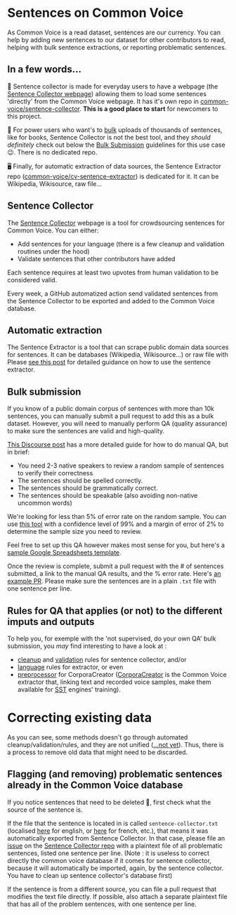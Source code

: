 # Sentences on Common Voice

As Common Voice is a read dataset, sentences are our currency. You can help by adding new sentences to our dataset for other contributors to read, helping with bulk sentence extractions, or reporting problematic sentences.

## In a few words...
📝 Sentence collector is made for everyday users to have a webpage (the [Sentence Collector webpage](https://commonvoice.mozilla.org/sentence-collector/)) allowing them to load some sentences 'directly' from the Common Voice webpage. It has it's own repo in [common-voice/sentence-collector](https://github.com/common-voice/sentence-collector). **This is a good place to start** for newcomers to this project.

📘 For power users who want's to [bulk](https://en.wikipedia.org/wiki/Bulk_insert) uploads of thousands of sentences, like for books, Sentence Collector is not the best tool, and they _should definitely_ check out below the [Bulk Submission](https://github.com/common-voice/common-voice/blob/main/docs/SENTENCES.md#bulk-submission) guidelines for this use case 😉. There is no dedicated repo.

🖥️ Finally, for automatic extraction of data sources, the Sentence Extractor repo ([common-voice/cv-sentence-extractor](https://github.com/Common-Voice/cv-sentence-extractor)) is dedicated for it. It can be Wikipedia, Wikisource, raw file... 

## Sentence Collector

The [Sentence Collector](https://commonvoice.mozilla.org/sentence-collector/) webpage is a tool for crowdsourcing sentences for Common Voice. You can either:

- Add sentences for your language (there is a few cleanup and validation routines under the hood)
- Validate sentences that other contributors have added

Each sentence requires at least two upvotes from human validation to be considered valid.

Every week, a GitHub automatized action send validated sentences from the Sentence Collector to be exported and added to the Common Voice database.

## Automatic extraction

The Sentence Extractor is a tool that can scrape public domain data sources for sentences. It can be databases (Wikipedia, Wikisource...) or raw file with  Please [see this post](https://discourse.mozilla.org/t/sentence-extractor-current-status-and-workflow-summary/62332) for detailed guidance on how to use the sentence extractor.

## Bulk submission

If you know of a public domain corpus of sentences with more than 10k sentences, you can manually submit a pull request to add this as a bulk dataset. However, you will need to manually perform QA (quality assurance) to make sure the sentences are valid and high-quality.

[This Discourse post](https://discourse.mozilla.org/t/using-the-europarl-dataset-with-sentences-from-speeches-from-the-european-parliament/50184) has a more detailed guide for how to do manual QA, but in brief:

- You need 2-3 native speakers to review a random sample of sentences to verify their correctness
- The sentences should be spelled correctly.
- The sentences should be grammatically correct.
- The sentences should be speakable (also avoiding non-native uncommon words)

We're looking for less than 5% of error rate on the random sample. You can use [this tool](https://www.surveymonkey.com/mp/sample-size-calculator/) with a confidence level of 99% and a margin of error of 2% to determine the sample size you need to review.

Feel free to set up this QA however makes most sense for you, but here's a [sample Google Spreadsheets template](https://docs.google.com/spreadsheets/d/1dJpysfcwmUwR4oJuw5ttGcUFYLeTbmn50Fpufz9qx-8/edit#gid=0).

Once the review is complete, submit a pull request with the # of sentences submitted, a link to the manual QA results, and the % error rate. Here's [an example PR](https://github.com/mozilla/common-voice/pull/2873). Please make sure the sentences are in a plain `.txt` file with one sentence per line.

## Rules for QA that applies (or not) to the different imputs and outputs
To help you, for exemple with the 'not supervised, do your own QA' bulk submission, you _may_ find interesting to have a look at : 
* [cleanup](https://github.com/common-voice/sentence-collector/tree/main/server/lib/cleanup) and [validation](https://github.com/common-voice/sentence-collector/tree/main/server/lib/validation) rules for sentence collector, and/or 
* [language](https://github.com/common-voice/cv-sentence-extractor#using-language-rules) rules for extractor, or even 
* [preprocessor](https://github.com/common-voice/CorporaCreator/tree/master/src/corporacreator/preprocessors) for CorporaCreator ([CorporaCreator](https://github.com/common-voice/CorporaCreator) is the Common Voice extractor that, linking text and recorded voice samples, make them available for [SST](https://en.wikipedia.org/wiki/Speech_recognition) engines' training).

 
# Correcting existing data

As you can see, some methods doesn't go through automated cleanup/validation/rules, and they are not unified ([...not yet](https://discourse.mozilla.org/t/sentence-collector-cleanup-before-export-vs-cleanup-on-upload/105411/15)). Thus, there is a process to remove old data that might need to be discarded.

## Flagging (and removing) problematic sentences already in the Common Voice database

If you notice sentences that need to be deleted 🚩, first check what the source of the sentence is. 

If the file that the sentence is located in is called `sentence-collector.txt` (localised [here](https://github.com/common-voice/common-voice/blob/main/server/data/en/sentence-collector.txt) for english, or [here](https://github.com/common-voice/common-voice/blob/main/server/data/fr/sentence-collector.txt) for french, etc.), that means it was automatically exported from Sentence Collector. In that case, please file an [issue](https://github.com/common-voice/sentence-collector/issues) on the [Sentence Collector repo](https://github.com/Common-Voice/sentence-collector/) with a plaintext file of all problematic sentences, listed one sentence per line. (Note : it is useless to correct directly the common voice database if it comes for sentence collector, because it will automatically be imported, again, by the sentence collector. You have to clean up sentence collector's database first)

If the sentence is from a different source, you can file a pull request that modifies the text file directly. If possible, also attach a separate plaintext file that has all of the problem sentences, with one sentence per line.
